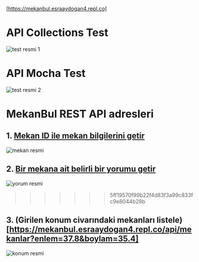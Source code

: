  [https://mekanbul.esraaydogan4.repl.co]
# API Collections Test
![test resmi 1](resimler/ödev.png)

# API Mocha Test
![test resmi 2](resimler/ödev2.png)
 
 
 # MekanBul REST API adresleri
 

## 1. [Mekan ID ile mekan bilgilerini getir](https://mekanbul.esraaydogan4.repl.co/api/mekanlar/637936f1fbce623bad678e52)
![mekan resmi](https://user-images.githubusercontent.com/115172638/202871557-1e8afd9a-78e9-467f-b73b-4c51aee4dce2.png)


## 2. [Bir mekana ait belirli bir yorumu getir](https://mekanbul.esraaydogan4.repl.co/api/mekanlar/637936f1fbce623bad678e52/yorumlar/6379371b3a827f1d880438ef)
 ![yorum resmi](https://user-images.githubusercontent.com/115172638/202871574-1cfb3bd6-6675-472c-a027-c5094a8a5ae2.png)
>>>>>>> 5ff19570f99b22f4d83f3a99c833fc9e8044b28b

## 3. (Girilen konum civarındaki mekanları listele)[https://mekanbul.esraaydogan4.repl.co/api/mekanlar?enlem=37.8&boylam=35.4]
  ![konum resmi](https://user-images.githubusercontent.com/115172638/202871580-fcb10356-f059-4032-a4fe-8d73fadbb335.png)

